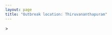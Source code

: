 ```yaml
---
layout: page
title: "Outbreak location: Thiruvananthapuram"
---
```

<div id="mapid">
<script src="https://buda-magenta.github.io/hazard_map/load_map.js"></script>
><script>
var marker_outbreak = L.marker([8.576971, 77.050125],{"autoPan": true}).addTo(map); marker_outbreak.bindTooltip("Thiruvananthapuram").openTooltip();

var circle_1 = L.circle([8.188047, 77.429049], {"pane": "markerPane", "color": "red", "fill": true, "fillOpacity": 0.2, "fillRule": "evenodd", "lineCap": "round", "lineJoin": "round", "opacity": 1.0, "radius": 75299, "stroke": true, "weight": 3}).addTo(map);
circle_1.bindTooltip("Nagercoil<br>rank: 1<br>hazard index: 0.075300")
circle_1.bindPopup('<a href="https://buda-magenta.github.io/hazard_map/Nagercoil">Nagercoil</a>')

var circle_2 = L.circle([8.887951, 76.595501], {"pane": "markerPane", "color": "red", "fill": true, "fillOpacity": 0.2, "fillRule": "evenodd", "lineCap": "round", "lineJoin": "round", "opacity": 1.0, "radius": 61422, "stroke": true, "weight": 3}).addTo(map);
circle_2.bindTooltip("Kollam<br>rank: 2<br>hazard index: 0.061422")
circle_2.bindPopup('<a href="https://buda-magenta.github.io/hazard_map/Kollam">Kollam</a>')

var circle_3 = L.circle([19.075990, 72.877393], {"pane": "markerPane", "color": "red", "fill": true, "fillOpacity": 0.2, "fillRule": "evenodd", "lineCap": "round", "lineJoin": "round", "opacity": 1.0, "radius": 34786, "stroke": true, "weight": 3}).addTo(map);
circle_3.bindTooltip("Mumbai<br>rank: 3<br>hazard index: 0.034786")
circle_3.bindPopup('<a href="https://buda-magenta.github.io/hazard_map/Mumbai">Mumbai</a>')

var circle_4 = L.circle([9.926115, 78.114098], {"pane": "markerPane", "color": "red", "fill": true, "fillOpacity": 0.2, "fillRule": "evenodd", "lineCap": "round", "lineJoin": "round", "opacity": 1.0, "radius": 25527, "stroke": true, "weight": 3}).addTo(map);
circle_4.bindTooltip("Madurai<br>rank: 4<br>hazard index: 0.025528")
circle_4.bindPopup('<a href="https://buda-magenta.github.io/hazard_map/Madurai">Madurai</a>')

var circle_5 = L.circle([10.525626, 76.213254], {"pane": "markerPane", "color": "red", "fill": true, "fillOpacity": 0.2, "fillRule": "evenodd", "lineCap": "round", "lineJoin": "round", "opacity": 1.0, "radius": 25425, "stroke": true, "weight": 3}).addTo(map);
circle_5.bindTooltip("Thrissur<br>rank: 5<br>hazard index: 0.025426")
circle_5.bindPopup('<a href="https://buda-magenta.github.io/hazard_map/Thrissur">Thrissur</a>')

var circle_6 = L.circle([12.979120, 77.591300], {"pane": "markerPane", "color": "red", "fill": true, "fillOpacity": 0.2, "fillRule": "evenodd", "lineCap": "round", "lineJoin": "round", "opacity": 1.0, "radius": 17441, "stroke": true, "weight": 3}).addTo(map);
circle_6.bindTooltip("Bangalore<br>rank: 6<br>hazard index: 0.017441")
circle_6.bindPopup('<a href="https://buda-magenta.github.io/hazard_map/Bangalore">Bangalore</a>')

var circle_7 = L.circle([13.083694, 80.270186], {"pane": "markerPane", "color": "red", "fill": true, "fillOpacity": 0.2, "fillRule": "evenodd", "lineCap": "round", "lineJoin": "round", "opacity": 1.0, "radius": 16625, "stroke": true, "weight": 3}).addTo(map);
circle_7.bindTooltip("Chennai<br>rank: 7<br>hazard index: 0.016626")
circle_7.bindPopup('<a href="https://buda-magenta.github.io/hazard_map/Chennai">Chennai</a>')

var circle_8 = L.circle([28.651718, 77.221939], {"pane": "markerPane", "color": "red", "fill": true, "fillOpacity": 0.2, "fillRule": "evenodd", "lineCap": "round", "lineJoin": "round", "opacity": 1.0, "radius": 13389, "stroke": true, "weight": 3}).addTo(map);
circle_8.bindTooltip("Delhi<br>rank: 8<br>hazard index: 0.013389")
circle_8.bindPopup('<a href="https://buda-magenta.github.io/hazard_map/Delhi">Delhi</a>')

var circle_9 = L.circle([11.258608, 75.778874], {"pane": "markerPane", "color": "red", "fill": true, "fillOpacity": 0.2, "fillRule": "evenodd", "lineCap": "round", "lineJoin": "round", "opacity": 1.0, "radius": 13300, "stroke": true, "weight": 3}).addTo(map);
circle_9.bindTooltip("Kozhikode<br>rank: 9<br>hazard index: 0.013301")
circle_9.bindPopup('<a href="https://buda-magenta.github.io/hazard_map/Kozhikode">Kozhikode</a>')

var circle_10 = L.circle([12.869810, 74.843008], {"pane": "markerPane", "color": "red", "fill": true, "fillOpacity": 0.2, "fillRule": "evenodd", "lineCap": "round", "lineJoin": "round", "opacity": 1.0, "radius": 9344, "stroke": true, "weight": 3}).addTo(map);
circle_10.bindTooltip("Mangalore<br>rank: 10<br>hazard index: 0.009344")
circle_10.bindPopup('<a href="https://buda-magenta.github.io/hazard_map/Mangalore">Mangalore</a>')

var circle_11 = L.circle([9.931308, 76.267414], {"pane": "markerPane", "color": "red", "fill": true, "fillOpacity": 0.2, "fillRule": "evenodd", "lineCap": "round", "lineJoin": "round", "opacity": 1.0, "radius": 9131, "stroke": true, "weight": 3}).addTo(map);
circle_11.bindTooltip("Kochi<br>rank: 11<br>hazard index: 0.009132")
circle_11.bindPopup('<a href="https://buda-magenta.github.io/hazard_map/Kochi">Kochi</a>')

var circle_12 = L.circle([8.701220, 77.579269], {"pane": "markerPane", "color": "red", "fill": true, "fillOpacity": 0.2, "fillRule": "evenodd", "lineCap": "round", "lineJoin": "round", "opacity": 1.0, "radius": 8384, "stroke": true, "weight": 3}).addTo(map);
circle_12.bindTooltip("Tirunelveli<br>rank: 12<br>hazard index: 0.008385")
circle_12.bindPopup('<a href="https://buda-magenta.github.io/hazard_map/Tirunelveli">Tirunelveli</a>')

var circle_13 = L.circle([9.500665, 76.412414], {"pane": "markerPane", "color": "red", "fill": true, "fillOpacity": 0.2, "fillRule": "evenodd", "lineCap": "round", "lineJoin": "round", "opacity": 1.0, "radius": 6315, "stroke": true, "weight": 3}).addTo(map);
circle_13.bindTooltip("Alappuzha<br>rank: 13<br>hazard index: 0.006315")
circle_13.bindPopup('<a href="https://buda-magenta.github.io/hazard_map/Alappuzha">Alappuzha</a>')

var circle_14 = L.circle([17.388786, 78.461065], {"pane": "markerPane", "color": "red", "fill": true, "fillOpacity": 0.2, "fillRule": "evenodd", "lineCap": "round", "lineJoin": "round", "opacity": 1.0, "radius": 5489, "stroke": true, "weight": 3}).addTo(map);
circle_14.bindTooltip("Hyderabad<br>rank: 14<br>hazard index: 0.005489")
circle_14.bindPopup('<a href="https://buda-magenta.github.io/hazard_map/Hyderabad">Hyderabad</a>')

var circle_15 = L.circle([11.001812, 76.962843], {"pane": "markerPane", "color": "red", "fill": true, "fillOpacity": 0.2, "fillRule": "evenodd", "lineCap": "round", "lineJoin": "round", "opacity": 1.0, "radius": 5116, "stroke": true, "weight": 3}).addTo(map);
circle_15.bindTooltip("Coimbatore<br>rank: 15<br>hazard index: 0.005116")
circle_15.bindPopup('<a href="https://buda-magenta.github.io/hazard_map/Coimbatore">Coimbatore</a>')

var circle_16 = L.circle([11.664300, 78.146000], {"pane": "markerPane", "color": "red", "fill": true, "fillOpacity": 0.2, "fillRule": "evenodd", "lineCap": "round", "lineJoin": "round", "opacity": 1.0, "radius": 4005, "stroke": true, "weight": 3}).addTo(map);
circle_16.bindTooltip("Salem<br>rank: 16<br>hazard index: 0.004006")
circle_16.bindPopup('<a href="https://buda-magenta.github.io/hazard_map/Salem">Salem</a>')

var circle_17 = L.circle([8.805260, 78.145274], {"pane": "markerPane", "color": "red", "fill": true, "fillOpacity": 0.2, "fillRule": "evenodd", "lineCap": "round", "lineJoin": "round", "opacity": 1.0, "radius": 3885, "stroke": true, "weight": 3}).addTo(map);
circle_17.bindTooltip("Thoothukudi<br>rank: 17<br>hazard index: 0.003885")
circle_17.bindPopup('<a href="https://buda-magenta.github.io/hazard_map/Thoothukudi">Thoothukudi</a>')

var circle_18 = L.circle([19.194329, 72.970178], {"pane": "markerPane", "color": "red", "fill": true, "fillOpacity": 0.2, "fillRule": "evenodd", "lineCap": "round", "lineJoin": "round", "opacity": 1.0, "radius": 3565, "stroke": true, "weight": 3}).addTo(map);
circle_18.bindTooltip("Thane<br>rank: 18<br>hazard index: 0.003566")
circle_18.bindPopup('<a href="https://buda-magenta.github.io/hazard_map/Thane">Thane</a>')

var circle_19 = L.circle([22.541418, 88.357691], {"pane": "markerPane", "color": "red", "fill": true, "fillOpacity": 0.2, "fillRule": "evenodd", "lineCap": "round", "lineJoin": "round", "opacity": 1.0, "radius": 2447, "stroke": true, "weight": 3}).addTo(map);
circle_19.bindTooltip("Kolkata<br>rank: 19<br>hazard index: 0.002448")
circle_19.bindPopup('<a href="https://buda-magenta.github.io/hazard_map/Kolkata">Kolkata</a>')

var circle_20 = L.circle([25.531031, 78.652689], {"pane": "markerPane", "color": "red", "fill": true, "fillOpacity": 0.2, "fillRule": "evenodd", "lineCap": "round", "lineJoin": "round", "opacity": 1.0, "radius": 2431, "stroke": true, "weight": 3}).addTo(map);
circle_20.bindTooltip("Jhansi<br>rank: 20<br>hazard index: 0.002432")
circle_20.bindPopup('<a href="https://buda-magenta.github.io/hazard_map/Jhansi">Jhansi</a>')

var circle_21 = L.circle([21.170200, 72.831100], {"pane": "markerPane", "color": "red", "fill": true, "fillOpacity": 0.2, "fillRule": "evenodd", "lineCap": "round", "lineJoin": "round", "opacity": 1.0, "radius": 1620, "stroke": true, "weight": 3}).addTo(map);
circle_21.bindTooltip("Surat<br>rank: 21<br>hazard index: 0.001621")
circle_21.bindPopup('<a href="https://buda-magenta.github.io/hazard_map/Surat">Surat</a>')

var circle_22 = L.circle([10.804973, 78.687030], {"pane": "markerPane", "color": "red", "fill": true, "fillOpacity": 0.2, "fillRule": "evenodd", "lineCap": "round", "lineJoin": "round", "opacity": 1.0, "radius": 1597, "stroke": true, "weight": 3}).addTo(map);
circle_22.bindTooltip("Tiruchirappalli<br>rank: 22<br>hazard index: 0.001597")
circle_22.bindPopup('<a href="https://buda-magenta.github.io/hazard_map/Tiruchirappalli">Tiruchirappalli</a>')

var circle_23 = L.circle([18.521428, 73.854454], {"pane": "markerPane", "color": "red", "fill": true, "fillOpacity": 0.2, "fillRule": "evenodd", "lineCap": "round", "lineJoin": "round", "opacity": 1.0, "radius": 1451, "stroke": true, "weight": 3}).addTo(map);
circle_23.bindTooltip("Pune<br>rank: 23<br>hazard index: 0.001451")
circle_23.bindPopup('<a href="https://buda-magenta.github.io/hazard_map/Pune">Pune</a>')

var circle_24 = L.circle([11.101781, 77.345192], {"pane": "markerPane", "color": "red", "fill": true, "fillOpacity": 0.2, "fillRule": "evenodd", "lineCap": "round", "lineJoin": "round", "opacity": 1.0, "radius": 1317, "stroke": true, "weight": 3}).addTo(map);
circle_24.bindTooltip("Tiruppur<br>rank: 24<br>hazard index: 0.001318")
circle_24.bindPopup('<a href="https://buda-magenta.github.io/hazard_map/Tiruppur">Tiruppur</a>')

var circle_25 = L.circle([21.149813, 79.082056], {"pane": "markerPane", "color": "red", "fill": true, "fillOpacity": 0.2, "fillRule": "evenodd", "lineCap": "round", "lineJoin": "round", "opacity": 1.0, "radius": 1281, "stroke": true, "weight": 3}).addTo(map);
circle_25.bindTooltip("Nagpur<br>rank: 25<br>hazard index: 0.001282")
circle_25.bindPopup('<a href="https://buda-magenta.github.io/hazard_map/Nagpur">Nagpur</a>')

var circle_26 = L.circle([10.330330, 78.067398], {"pane": "markerPane", "color": "red", "fill": true, "fillOpacity": 0.2, "fillRule": "evenodd", "lineCap": "round", "lineJoin": "round", "opacity": 1.0, "radius": 1120, "stroke": true, "weight": 3}).addTo(map);
circle_26.bindTooltip("Dindigul<br>rank: 26<br>hazard index: 0.001120")
circle_26.bindPopup('<a href="https://buda-magenta.github.io/hazard_map/Dindigul">Dindigul</a>')

var circle_27 = L.circle([10.787898, 76.474087], {"pane": "markerPane", "color": "red", "fill": true, "fillOpacity": 0.2, "fillRule": "evenodd", "lineCap": "round", "lineJoin": "round", "opacity": 1.0, "radius": 1092, "stroke": true, "weight": 3}).addTo(map);
circle_27.bindTooltip("Palakkad<br>rank: 27<br>hazard index: 0.001093")
circle_27.bindPopup('<a href="https://buda-magenta.github.io/hazard_map/Palakkad">Palakkad</a>')

var circle_28 = L.circle([9.403158, 77.518264], {"pane": "markerPane", "color": "red", "fill": true, "fillOpacity": 0.2, "fillRule": "evenodd", "lineCap": "round", "lineJoin": "round", "opacity": 1.0, "radius": 1091, "stroke": true, "weight": 3}).addTo(map);
circle_28.bindTooltip("Rajapalayam<br>rank: 28<br>hazard index: 0.001092")
circle_28.bindPopup('<a href="https://buda-magenta.github.io/hazard_map/Rajapalayam">Rajapalayam</a>')

var circle_29 = L.circle([16.508759, 80.618510], {"pane": "markerPane", "color": "red", "fill": true, "fillOpacity": 0.2, "fillRule": "evenodd", "lineCap": "round", "lineJoin": "round", "opacity": 1.0, "radius": 1076, "stroke": true, "weight": 3}).addTo(map);
circle_29.bindTooltip("Vijayawada<br>rank: 29<br>hazard index: 0.001076")
circle_29.bindPopup('<a href="https://buda-magenta.github.io/hazard_map/Vijayawada">Vijayawada</a>')

var circle_30 = L.circle([23.021624, 72.579707], {"pane": "markerPane", "color": "red", "fill": true, "fillOpacity": 0.2, "fillRule": "evenodd", "lineCap": "round", "lineJoin": "round", "opacity": 1.0, "radius": 1038, "stroke": true, "weight": 3}).addTo(map);
circle_30.bindTooltip("Ahmedabad<br>rank: 30<br>hazard index: 0.001038")
circle_30.bindPopup('<a href="https://buda-magenta.github.io/hazard_map/Ahmedabad">Ahmedabad</a>')

var circle_31 = L.circle([17.723128, 83.301284], {"pane": "markerPane", "color": "red", "fill": true, "fillOpacity": 0.2, "fillRule": "evenodd", "lineCap": "round", "lineJoin": "round", "opacity": 1.0, "radius": 854, "stroke": true, "weight": 3}).addTo(map);
circle_31.bindTooltip("Visakhapatnam<br>rank: 31<br>hazard index: 0.000854")
circle_31.bindPopup('<a href="https://buda-magenta.github.io/hazard_map/Visakhapatnam">Visakhapatnam</a>')

var circle_32 = L.circle([22.297314, 73.194257], {"pane": "markerPane", "color": "red", "fill": true, "fillOpacity": 0.2, "fillRule": "evenodd", "lineCap": "round", "lineJoin": "round", "opacity": 1.0, "radius": 843, "stroke": true, "weight": 3}).addTo(map);
circle_32.bindTooltip("Vadodara<br>rank: 32<br>hazard index: 0.000844")
circle_32.bindPopup('<a href="https://buda-magenta.github.io/hazard_map/Vadodara">Vadodara</a>')

var circle_33 = L.circle([12.305183, 76.655361], {"pane": "markerPane", "color": "red", "fill": true, "fillOpacity": 0.2, "fillRule": "evenodd", "lineCap": "round", "lineJoin": "round", "opacity": 1.0, "radius": 819, "stroke": true, "weight": 3}).addTo(map);
circle_33.bindTooltip("Mysore<br>rank: 33<br>hazard index: 0.000820")
circle_33.bindPopup('<a href="https://buda-magenta.github.io/hazard_map/Mysore">Mysore</a>')

var circle_34 = L.circle([23.258486, 77.401989], {"pane": "markerPane", "color": "red", "fill": true, "fillOpacity": 0.2, "fillRule": "evenodd", "lineCap": "round", "lineJoin": "round", "opacity": 1.0, "radius": 797, "stroke": true, "weight": 3}).addTo(map);
circle_34.bindTooltip("Bhopal<br>rank: 34<br>hazard index: 0.000797")
circle_34.bindPopup('<a href="https://buda-magenta.github.io/hazard_map/Bhopal">Bhopal</a>')

var circle_35 = L.circle([11.369204, 77.676627], {"pane": "markerPane", "color": "red", "fill": true, "fillOpacity": 0.2, "fillRule": "evenodd", "lineCap": "round", "lineJoin": "round", "opacity": 1.0, "radius": 756, "stroke": true, "weight": 3}).addTo(map);
circle_35.bindTooltip("Erode<br>rank: 35<br>hazard index: 0.000757")
circle_35.bindPopup('<a href="https://buda-magenta.github.io/hazard_map/Erode">Erode</a>')

var circle_36 = L.circle([19.439885, 72.880383], {"pane": "markerPane", "color": "red", "fill": true, "fillOpacity": 0.2, "fillRule": "evenodd", "lineCap": "round", "lineJoin": "round", "opacity": 1.0, "radius": 618, "stroke": true, "weight": 3}).addTo(map);
circle_36.bindTooltip("Vasai<br>rank: 36<br>hazard index: 0.000618")
circle_36.bindPopup('<a href="https://buda-magenta.github.io/hazard_map/Vasai">Vasai</a>')

var circle_37 = L.circle([14.449372, 79.987376], {"pane": "markerPane", "color": "red", "fill": true, "fillOpacity": 0.2, "fillRule": "evenodd", "lineCap": "round", "lineJoin": "round", "opacity": 1.0, "radius": 537, "stroke": true, "weight": 3}).addTo(map);
circle_37.bindTooltip("Nellore<br>rank: 37<br>hazard index: 0.000538")
circle_37.bindPopup('<a href="https://buda-magenta.github.io/hazard_map/Nellore">Nellore</a>')

var circle_38 = L.circle([27.175255, 78.009816], {"pane": "markerPane", "color": "red", "fill": true, "fillOpacity": 0.2, "fillRule": "evenodd", "lineCap": "round", "lineJoin": "round", "opacity": 1.0, "radius": 530, "stroke": true, "weight": 3}).addTo(map);
circle_38.bindTooltip("Agra<br>rank: 38<br>hazard index: 0.000531")
circle_38.bindPopup('<a href="https://buda-magenta.github.io/hazard_map/Agra">Agra</a>')

var circle_39 = L.circle([18.627929, 73.800983], {"pane": "markerPane", "color": "red", "fill": true, "fillOpacity": 0.2, "fillRule": "evenodd", "lineCap": "round", "lineJoin": "round", "opacity": 1.0, "radius": 487, "stroke": true, "weight": 3}).addTo(map);
circle_39.bindTooltip("Pimpri Chinchwad<br>rank: 39<br>hazard index: 0.000488")
circle_39.bindPopup('<a href="https://buda-magenta.github.io/hazard_map/Pimpri_Chinchwad">Pimpri Chinchwad</a>')

var circle_40 = L.circle([20.011247, 73.790236], {"pane": "markerPane", "color": "red", "fill": true, "fillOpacity": 0.2, "fillRule": "evenodd", "lineCap": "round", "lineJoin": "round", "opacity": 1.0, "radius": 478, "stroke": true, "weight": 3}).addTo(map);
circle_40.bindTooltip("Nashik<br>rank: 40<br>hazard index: 0.000478")
circle_40.bindPopup('<a href="https://buda-magenta.github.io/hazard_map/Nashik">Nashik</a>')

var circle_41 = L.circle([13.340077, 77.100621], {"pane": "markerPane", "color": "red", "fill": true, "fillOpacity": 0.2, "fillRule": "evenodd", "lineCap": "round", "lineJoin": "round", "opacity": 1.0, "radius": 445, "stroke": true, "weight": 3}).addTo(map);
circle_41.bindTooltip("Tumkur<br>rank: 41<br>hazard index: 0.000446")
circle_41.bindPopup('<a href="https://buda-magenta.github.io/hazard_map/Tumkur">Tumkur</a>')

var circle_42 = L.circle([20.266777, 85.843559], {"pane": "markerPane", "color": "red", "fill": true, "fillOpacity": 0.2, "fillRule": "evenodd", "lineCap": "round", "lineJoin": "round", "opacity": 1.0, "radius": 413, "stroke": true, "weight": 3}).addTo(map);
circle_42.bindTooltip("Bhubaneswar<br>rank: 42<br>hazard index: 0.000414")
circle_42.bindPopup('<a href="https://buda-magenta.github.io/hazard_map/Bhubaneswar">Bhubaneswar</a>')

var circle_43 = L.circle([19.261944, 73.194760], {"pane": "markerPane", "color": "red", "fill": true, "fillOpacity": 0.2, "fillRule": "evenodd", "lineCap": "round", "lineJoin": "round", "opacity": 1.0, "radius": 402, "stroke": true, "weight": 3}).addTo(map);
circle_43.bindTooltip("Ulhas Nagar<br>rank: 43<br>hazard index: 0.000403")
circle_43.bindPopup('<a href="https://buda-magenta.github.io/hazard_map/Ulhas_Nagar">Ulhas Nagar</a>')

var circle_44 = L.circle([15.398403, 73.812918], {"pane": "markerPane", "color": "red", "fill": true, "fillOpacity": 0.2, "fillRule": "evenodd", "lineCap": "round", "lineJoin": "round", "opacity": 1.0, "radius": 400, "stroke": true, "weight": 3}).addTo(map);
circle_44.bindTooltip("Vasco Da Gama<br>rank: 44<br>hazard index: 0.000400")
circle_44.bindPopup('<a href="https://buda-magenta.github.io/hazard_map/Vasco_Da_Gama">Vasco Da Gama</a>')

var circle_45 = L.circle([16.291519, 80.454159], {"pane": "markerPane", "color": "red", "fill": true, "fillOpacity": 0.2, "fillRule": "evenodd", "lineCap": "round", "lineJoin": "round", "opacity": 1.0, "radius": 373, "stroke": true, "weight": 3}).addTo(map);
circle_45.bindTooltip("Guntur<br>rank: 45<br>hazard index: 0.000373")
circle_45.bindPopup('<a href="https://buda-magenta.github.io/hazard_map/Guntur">Guntur</a>')

var circle_46 = L.circle([13.631637, 79.423171], {"pane": "markerPane", "color": "red", "fill": true, "fillOpacity": 0.2, "fillRule": "evenodd", "lineCap": "round", "lineJoin": "round", "opacity": 1.0, "radius": 356, "stroke": true, "weight": 3}).addTo(map);
circle_46.bindTooltip("Tirupati<br>rank: 46<br>hazard index: 0.000356")
circle_46.bindPopup('<a href="https://buda-magenta.github.io/hazard_map/Tirupati">Tirupati</a>')

var circle_47 = L.circle([26.203725, 78.157363], {"pane": "markerPane", "color": "red", "fill": true, "fillOpacity": 0.2, "fillRule": "evenodd", "lineCap": "round", "lineJoin": "round", "opacity": 1.0, "radius": 355, "stroke": true, "weight": 3}).addTo(map);
circle_47.bindTooltip("Gwalior<br>rank: 47<br>hazard index: 0.000355")
circle_47.bindPopup('<a href="https://buda-magenta.github.io/hazard_map/Gwalior">Gwalior</a>')

var circle_48 = L.circle([17.980609, 79.598212], {"pane": "markerPane", "color": "red", "fill": true, "fillOpacity": 0.2, "fillRule": "evenodd", "lineCap": "round", "lineJoin": "round", "opacity": 1.0, "radius": 330, "stroke": true, "weight": 3}).addTo(map);
circle_48.bindTooltip("Warangal<br>rank: 48<br>hazard index: 0.000330")
circle_48.bindPopup('<a href="https://buda-magenta.github.io/hazard_map/Warangal">Warangal</a>')

var circle_49 = L.circle([13.341917, 74.747323], {"pane": "markerPane", "color": "red", "fill": true, "fillOpacity": 0.2, "fillRule": "evenodd", "lineCap": "round", "lineJoin": "round", "opacity": 1.0, "radius": 302, "stroke": true, "weight": 3}).addTo(map);
circle_49.bindTooltip("Udupi<br>rank: 49<br>hazard index: 0.000303")
circle_49.bindPopup('<a href="https://buda-magenta.github.io/hazard_map/Udupi">Udupi</a>')

var circle_50 = L.circle([20.468600, 85.879200], {"pane": "markerPane", "color": "red", "fill": true, "fillOpacity": 0.2, "fillRule": "evenodd", "lineCap": "round", "lineJoin": "round", "opacity": 1.0, "radius": 299, "stroke": true, "weight": 3}).addTo(map);
circle_50.bindTooltip("Cuttack<br>rank: 50<br>hazard index: 0.000299")
circle_50.bindPopup('<a href="https://buda-magenta.github.io/hazard_map/Cuttack">Cuttack</a>')

var circle_51 = L.circle([25.196826, 76.000893], {"pane": "markerPane", "color": "red", "fill": true, "fillOpacity": 0.2, "fillRule": "evenodd", "lineCap": "round", "lineJoin": "round", "opacity": 1.0, "radius": 291, "stroke": true, "weight": 3}).addTo(map);
circle_51.bindTooltip("Kota<br>rank: 51<br>hazard index: 0.000291")
circle_51.bindPopup('<a href="https://buda-magenta.github.io/hazard_map/Kota">Kota</a>')

var circle_52 = L.circle([26.180598, 91.753943], {"pane": "markerPane", "color": "red", "fill": true, "fillOpacity": 0.2, "fillRule": "evenodd", "lineCap": "round", "lineJoin": "round", "opacity": 1.0, "radius": 278, "stroke": true, "weight": 3}).addTo(map);
circle_52.bindTooltip("Guwahati<br>rank: 52<br>hazard index: 0.000279")
circle_52.bindPopup('<a href="https://buda-magenta.github.io/hazard_map/Guwahati">Guwahati</a>')

var circle_53 = L.circle([26.460914, 80.321759], {"pane": "markerPane", "color": "red", "fill": true, "fillOpacity": 0.2, "fillRule": "evenodd", "lineCap": "round", "lineJoin": "round", "opacity": 1.0, "radius": 255, "stroke": true, "weight": 3}).addTo(map);
circle_53.bindTooltip("Kanpur<br>rank: 53<br>hazard index: 0.000255")
circle_53.bindPopup('<a href="https://buda-magenta.github.io/hazard_map/Kanpur">Kanpur</a>')

var circle_54 = L.circle([13.125476, 80.094090], {"pane": "markerPane", "color": "red", "fill": true, "fillOpacity": 0.2, "fillRule": "evenodd", "lineCap": "round", "lineJoin": "round", "opacity": 1.0, "radius": 237, "stroke": true, "weight": 3}).addTo(map);
circle_54.bindTooltip("Avadi<br>rank: 54<br>hazard index: 0.000238")
circle_54.bindPopup('<a href="https://buda-magenta.github.io/hazard_map/Avadi">Avadi</a>')

var circle_55 = L.circle([19.143607, 73.295535], {"pane": "markerPane", "color": "red", "fill": true, "fillOpacity": 0.2, "fillRule": "evenodd", "lineCap": "round", "lineJoin": "round", "opacity": 1.0, "radius": 233, "stroke": true, "weight": 3}).addTo(map);
circle_55.bindTooltip("Ambarnath<br>rank: 55<br>hazard index: 0.000234")
circle_55.bindPopup('<a href="https://buda-magenta.github.io/hazard_map/Ambarnath">Ambarnath</a>')

var circle_56 = L.circle([13.156387, 80.300528], {"pane": "markerPane", "color": "red", "fill": true, "fillOpacity": 0.2, "fillRule": "evenodd", "lineCap": "round", "lineJoin": "round", "opacity": 1.0, "radius": 226, "stroke": true, "weight": 3}).addTo(map);
circle_56.bindTooltip("Tiruvottiyur<br>rank: 56<br>hazard index: 0.000226")
circle_56.bindPopup('<a href="https://buda-magenta.github.io/hazard_map/Tiruvottiyur">Tiruvottiyur</a>')

var circle_57 = L.circle([10.786027, 79.138150], {"pane": "markerPane", "color": "red", "fill": true, "fillOpacity": 0.2, "fillRule": "evenodd", "lineCap": "round", "lineJoin": "round", "opacity": 1.0, "radius": 226, "stroke": true, "weight": 3}).addTo(map);
circle_57.bindTooltip("Thanjavur<br>rank: 57<br>hazard index: 0.000226")
circle_57.bindPopup('<a href="https://buda-magenta.github.io/hazard_map/Thanjavur">Thanjavur</a>')

var circle_58 = L.circle([12.955100, 78.269900], {"pane": "markerPane", "color": "red", "fill": true, "fillOpacity": 0.2, "fillRule": "evenodd", "lineCap": "round", "lineJoin": "round", "opacity": 1.0, "radius": 221, "stroke": true, "weight": 3}).addTo(map);
circle_58.bindTooltip("Robertson Pet<br>rank: 58<br>hazard index: 0.000222")
circle_58.bindPopup('<a href="https://buda-magenta.github.io/hazard_map/Robertson_Pet">Robertson Pet</a>')

var circle_59 = L.circle([20.432402, 73.141172], {"pane": "markerPane", "color": "red", "fill": true, "fillOpacity": 0.2, "fillRule": "evenodd", "lineCap": "round", "lineJoin": "round", "opacity": 1.0, "radius": 217, "stroke": true, "weight": 3}).addTo(map);
circle_59.bindTooltip("Valsad<br>rank: 59<br>hazard index: 0.000218")
circle_59.bindPopup('<a href="https://buda-magenta.github.io/hazard_map/Valsad">Valsad</a>')

var circle_60 = L.circle([19.295200, 72.854400], {"pane": "markerPane", "color": "red", "fill": true, "fillOpacity": 0.2, "fillRule": "evenodd", "lineCap": "round", "lineJoin": "round", "opacity": 1.0, "radius": 210, "stroke": true, "weight": 3}).addTo(map);
circle_60.bindTooltip("Mira-Bhayandar<br>rank: 60<br>hazard index: 0.000211")
circle_60.bindPopup('<a href="https://buda-magenta.github.io/hazard_map/Mira-Bhayandar">Mira-Bhayandar</a>')

var circle_61 = L.circle([15.507555, 80.060800], {"pane": "markerPane", "color": "red", "fill": true, "fillOpacity": 0.2, "fillRule": "evenodd", "lineCap": "round", "lineJoin": "round", "opacity": 1.0, "radius": 209, "stroke": true, "weight": 3}).addTo(map);
circle_61.bindTooltip("Ongole<br>rank: 61<br>hazard index: 0.000210")
circle_61.bindPopup('<a href="https://buda-magenta.github.io/hazard_map/Ongole">Ongole</a>')

var circle_62 = L.circle([28.402979, 77.310384], {"pane": "markerPane", "color": "red", "fill": true, "fillOpacity": 0.2, "fillRule": "evenodd", "lineCap": "round", "lineJoin": "round", "opacity": 1.0, "radius": 201, "stroke": true, "weight": 3}).addTo(map);
circle_62.bindTooltip("Faridabad<br>rank: 62<br>hazard index: 0.000202")
circle_62.bindPopup('<a href="https://buda-magenta.github.io/hazard_map/Faridabad">Faridabad</a>')

var circle_63 = L.circle([26.838100, 80.934600], {"pane": "markerPane", "color": "red", "fill": true, "fillOpacity": 0.2, "fillRule": "evenodd", "lineCap": "round", "lineJoin": "round", "opacity": 1.0, "radius": 200, "stroke": true, "weight": 3}).addTo(map);
circle_63.bindTooltip("Lucknow<br>rank: 63<br>hazard index: 0.000200")
circle_63.bindPopup('<a href="https://buda-magenta.github.io/hazard_map/Lucknow">Lucknow</a>')

var circle_64 = L.circle([28.428262, 77.002700], {"pane": "markerPane", "color": "red", "fill": true, "fillOpacity": 0.2, "fillRule": "evenodd", "lineCap": "round", "lineJoin": "round", "opacity": 1.0, "radius": 189, "stroke": true, "weight": 3}).addTo(map);
circle_64.bindTooltip("Gurgaon<br>rank: 64<br>hazard index: 0.000189")
circle_64.bindPopup('<a href="https://buda-magenta.github.io/hazard_map/Gurgaon">Gurgaon</a>')

var circle_65 = L.circle([17.636129, 74.298278], {"pane": "markerPane", "color": "red", "fill": true, "fillOpacity": 0.2, "fillRule": "evenodd", "lineCap": "round", "lineJoin": "round", "opacity": 1.0, "radius": 180, "stroke": true, "weight": 3}).addTo(map);
circle_65.bindTooltip("Satara<br>rank: 65<br>hazard index: 0.000181")
circle_65.bindPopup('<a href="https://buda-magenta.github.io/hazard_map/Satara">Satara</a>')

var circle_66 = L.circle([17.005045, 81.780473], {"pane": "markerPane", "color": "red", "fill": true, "fillOpacity": 0.2, "fillRule": "evenodd", "lineCap": "round", "lineJoin": "round", "opacity": 1.0, "radius": 169, "stroke": true, "weight": 3}).addTo(map);
circle_66.bindTooltip("Rajahmundry<br>rank: 66<br>hazard index: 0.000170")
circle_66.bindPopup('<a href="https://buda-magenta.github.io/hazard_map/Rajahmundry">Rajahmundry</a>')

var circle_67 = L.circle([11.715950, 79.767053], {"pane": "markerPane", "color": "red", "fill": true, "fillOpacity": 0.2, "fillRule": "evenodd", "lineCap": "round", "lineJoin": "round", "opacity": 1.0, "radius": 169, "stroke": true, "weight": 3}).addTo(map);
circle_67.bindTooltip("Cuddalore Port<br>rank: 67<br>hazard index: 0.000169")
circle_67.bindPopup('<a href="https://buda-magenta.github.io/hazard_map/Cuddalore_Port">Cuddalore Port</a>')

var circle_68 = L.circle([19.362531, 73.078475], {"pane": "markerPane", "color": "red", "fill": true, "fillOpacity": 0.2, "fillRule": "evenodd", "lineCap": "round", "lineJoin": "round", "opacity": 1.0, "radius": 168, "stroke": true, "weight": 3}).addTo(map);
circle_68.bindTooltip("Bhiwandi<br>rank: 68<br>hazard index: 0.000168")
circle_68.bindPopup('<a href="https://buda-magenta.github.io/hazard_map/Bhiwandi">Bhiwandi</a>')

var circle_69 = L.circle([20.030976, 79.358139], {"pane": "markerPane", "color": "red", "fill": true, "fillOpacity": 0.2, "fillRule": "evenodd", "lineCap": "round", "lineJoin": "round", "opacity": 1.0, "radius": 157, "stroke": true, "weight": 3}).addTo(map);
circle_69.bindTooltip("Chandrapur<br>rank: 69<br>hazard index: 0.000157")
circle_69.bindPopup('<a href="https://buda-magenta.github.io/hazard_map/Chandrapur">Chandrapur</a>')

var circle_70 = L.circle([27.633333, 77.583333], {"pane": "markerPane", "color": "red", "fill": true, "fillOpacity": 0.2, "fillRule": "evenodd", "lineCap": "round", "lineJoin": "round", "opacity": 1.0, "radius": 150, "stroke": true, "weight": 3}).addTo(map);
circle_70.bindTooltip("Mathura<br>rank: 70<br>hazard index: 0.000150")
circle_70.bindPopup('<a href="https://buda-magenta.github.io/hazard_map/Mathura">Mathura</a>')

var circle_71 = L.circle([22.720362, 75.868200], {"pane": "markerPane", "color": "red", "fill": true, "fillOpacity": 0.2, "fillRule": "evenodd", "lineCap": "round", "lineJoin": "round", "opacity": 1.0, "radius": 150, "stroke": true, "weight": 3}).addTo(map);
circle_71.bindTooltip("Indore<br>rank: 71<br>hazard index: 0.000150")
circle_71.bindPopup('<a href="https://buda-magenta.github.io/hazard_map/Indore">Indore</a>')

var circle_72 = L.circle([12.732884, 77.830948], {"pane": "markerPane", "color": "red", "fill": true, "fillOpacity": 0.2, "fillRule": "evenodd", "lineCap": "round", "lineJoin": "round", "opacity": 1.0, "radius": 148, "stroke": true, "weight": 3}).addTo(map);
circle_72.bindTooltip("Hosur<br>rank: 72<br>hazard index: 0.000149")
circle_72.bindPopup('<a href="https://buda-magenta.github.io/hazard_map/Hosur">Hosur</a>')

var circle_73 = L.circle([26.716413, 88.430992], {"pane": "markerPane", "color": "red", "fill": true, "fillOpacity": 0.2, "fillRule": "evenodd", "lineCap": "round", "lineJoin": "round", "opacity": 1.0, "radius": 147, "stroke": true, "weight": 3}).addTo(map);
circle_73.bindTooltip("Siliguri<br>rank: 73<br>hazard index: 0.000147")
circle_73.bindPopup('<a href="https://buda-magenta.github.io/hazard_map/Siliguri">Siliguri</a>')

var circle_74 = L.circle([12.929903, 80.111823], {"pane": "markerPane", "color": "red", "fill": true, "fillOpacity": 0.2, "fillRule": "evenodd", "lineCap": "round", "lineJoin": "round", "opacity": 1.0, "radius": 145, "stroke": true, "weight": 3}).addTo(map);
circle_74.bindTooltip("Tambaram<br>rank: 74<br>hazard index: 0.000145")
circle_74.bindPopup('<a href="https://buda-magenta.github.io/hazard_map/Tambaram">Tambaram</a>')

var circle_75 = L.circle([13.160105, 79.155551], {"pane": "markerPane", "color": "red", "fill": true, "fillOpacity": 0.2, "fillRule": "evenodd", "lineCap": "round", "lineJoin": "round", "opacity": 1.0, "radius": 141, "stroke": true, "weight": 3}).addTo(map);
circle_75.bindTooltip("Chittoor<br>rank: 75<br>hazard index: 0.000142")
circle_75.bindPopup('<a href="https://buda-magenta.github.io/hazard_map/Chittoor">Chittoor</a>')

var circle_76 = L.circle([17.849907, 75.276320], {"pane": "markerPane", "color": "red", "fill": true, "fillOpacity": 0.2, "fillRule": "evenodd", "lineCap": "round", "lineJoin": "round", "opacity": 1.0, "radius": 138, "stroke": true, "weight": 3}).addTo(map);
circle_76.bindTooltip("Solapur<br>rank: 76<br>hazard index: 0.000139")
circle_76.bindPopup('<a href="https://buda-magenta.github.io/hazard_map/Solapur">Solapur</a>')

var circle_77 = L.circle([28.901090, 76.580194], {"pane": "markerPane", "color": "red", "fill": true, "fillOpacity": 0.2, "fillRule": "evenodd", "lineCap": "round", "lineJoin": "round", "opacity": 1.0, "radius": 137, "stroke": true, "weight": 3}).addTo(map);
circle_77.bindTooltip("Rohtak<br>rank: 77<br>hazard index: 0.000138")
circle_77.bindPopup('<a href="https://buda-magenta.github.io/hazard_map/Rohtak">Rohtak</a>')

var circle_78 = L.circle([22.305199, 70.802833], {"pane": "markerPane", "color": "red", "fill": true, "fillOpacity": 0.2, "fillRule": "evenodd", "lineCap": "round", "lineJoin": "round", "opacity": 1.0, "radius": 132, "stroke": true, "weight": 3}).addTo(map);
circle_78.bindTooltip("Rajkot<br>rank: 78<br>hazard index: 0.000133")
circle_78.bindPopup('<a href="https://buda-magenta.github.io/hazard_map/Rajkot">Rajkot</a>')

var circle_79 = L.circle([12.523889, 76.896196], {"pane": "markerPane", "color": "red", "fill": true, "fillOpacity": 0.2, "fillRule": "evenodd", "lineCap": "round", "lineJoin": "round", "opacity": 1.0, "radius": 121, "stroke": true, "weight": 3}).addTo(map);
circle_79.bindTooltip("Mandya<br>rank: 79<br>hazard index: 0.000122")
circle_79.bindPopup('<a href="https://buda-magenta.github.io/hazard_map/Mandya">Mandya</a>')

var circle_80 = L.circle([30.909016, 75.851601], {"pane": "markerPane", "color": "red", "fill": true, "fillOpacity": 0.2, "fillRule": "evenodd", "lineCap": "round", "lineJoin": "round", "opacity": 1.0, "radius": 121, "stroke": true, "weight": 3}).addTo(map);
circle_80.bindTooltip("Ludhiana<br>rank: 80<br>hazard index: 0.000121")
circle_80.bindPopup('<a href="https://buda-magenta.github.io/hazard_map/Ludhiana">Ludhiana</a>')

var circle_81 = L.circle([28.863842, 78.805778], {"pane": "markerPane", "color": "red", "fill": true, "fillOpacity": 0.2, "fillRule": "evenodd", "lineCap": "round", "lineJoin": "round", "opacity": 1.0, "radius": 120, "stroke": true, "weight": 3}).addTo(map);
circle_81.bindTooltip("Moradabad<br>rank: 81<br>hazard index: 0.000121")
circle_81.bindPopup('<a href="https://buda-magenta.github.io/hazard_map/Moradabad">Moradabad</a>')

var circle_82 = L.circle([29.000653, 77.768229], {"pane": "markerPane", "color": "red", "fill": true, "fillOpacity": 0.2, "fillRule": "evenodd", "lineCap": "round", "lineJoin": "round", "opacity": 1.0, "radius": 116, "stroke": true, "weight": 3}).addTo(map);
circle_82.bindTooltip("Meerut<br>rank: 82<br>hazard index: 0.000117")
circle_82.bindPopup('<a href="https://buda-magenta.github.io/hazard_map/Meerut">Meerut</a>')

var circle_83 = L.circle([16.237773, 80.646422], {"pane": "markerPane", "color": "red", "fill": true, "fillOpacity": 0.2, "fillRule": "evenodd", "lineCap": "round", "lineJoin": "round", "opacity": 1.0, "radius": 114, "stroke": true, "weight": 3}).addTo(map);
circle_83.bindTooltip("Tenali<br>rank: 83<br>hazard index: 0.000115")
circle_83.bindPopup('<a href="https://buda-magenta.github.io/hazard_map/Tenali">Tenali</a>')

var circle_84 = L.circle([26.915458, 75.818982], {"pane": "markerPane", "color": "red", "fill": true, "fillOpacity": 0.2, "fillRule": "evenodd", "lineCap": "round", "lineJoin": "round", "opacity": 1.0, "radius": 114, "stroke": true, "weight": 3}).addTo(map);
circle_84.bindTooltip("Jaipur<br>rank: 84<br>hazard index: 0.000114")
circle_84.bindPopup('<a href="https://buda-magenta.github.io/hazard_map/Jaipur">Jaipur</a>')

var circle_85 = L.circle([13.137000, 78.133961], {"pane": "markerPane", "color": "red", "fill": true, "fillOpacity": 0.2, "fillRule": "evenodd", "lineCap": "round", "lineJoin": "round", "opacity": 1.0, "radius": 114, "stroke": true, "weight": 3}).addTo(map);
circle_85.bindTooltip("Kolar<br>rank: 85<br>hazard index: 0.000114")
circle_85.bindPopup('<a href="https://buda-magenta.github.io/hazard_map/Kolar">Kolar</a>')

var circle_86 = L.circle([18.112082, 83.405220], {"pane": "markerPane", "color": "red", "fill": true, "fillOpacity": 0.2, "fillRule": "evenodd", "lineCap": "round", "lineJoin": "round", "opacity": 1.0, "radius": 112, "stroke": true, "weight": 3}).addTo(map);
circle_86.bindTooltip("Vizianagaram<br>rank: 86<br>hazard index: 0.000112")
circle_86.bindPopup('<a href="https://buda-magenta.github.io/hazard_map/Vizianagaram">Vizianagaram</a>')

var circle_87 = L.circle([18.761516, 79.478785], {"pane": "markerPane", "color": "red", "fill": true, "fillOpacity": 0.2, "fillRule": "evenodd", "lineCap": "round", "lineJoin": "round", "opacity": 1.0, "radius": 111, "stroke": true, "weight": 3}).addTo(map);
circle_87.bindTooltip("Ramagundam<br>rank: 87<br>hazard index: 0.000111")
circle_87.bindPopup('<a href="https://buda-magenta.github.io/hazard_map/Ramagundam">Ramagundam</a>')

var circle_88 = L.circle([13.007082, 76.099270], {"pane": "markerPane", "color": "red", "fill": true, "fillOpacity": 0.2, "fillRule": "evenodd", "lineCap": "round", "lineJoin": "round", "opacity": 1.0, "radius": 102, "stroke": true, "weight": 3}).addTo(map);
circle_88.bindTooltip("Hassan<br>rank: 88<br>hazard index: 0.000102")
circle_88.bindPopup('<a href="https://buda-magenta.github.io/hazard_map/Hassan">Hassan</a>')

var circle_89 = L.circle([14.466127, 75.920636], {"pane": "markerPane", "color": "red", "fill": true, "fillOpacity": 0.2, "fillRule": "evenodd", "lineCap": "round", "lineJoin": "round", "opacity": 1.0, "radius": 102, "stroke": true, "weight": 3}).addTo(map);
circle_89.bindTooltip("Davanagere<br>rank: 89<br>hazard index: 0.000102")
circle_89.bindPopup('<a href="https://buda-magenta.github.io/hazard_map/Davanagere">Davanagere</a>')

var circle_90 = L.circle([25.133173, 86.525040], {"pane": "markerPane", "color": "red", "fill": true, "fillOpacity": 0.2, "fillRule": "evenodd", "lineCap": "round", "lineJoin": "round", "opacity": 1.0, "radius": 102, "stroke": true, "weight": 3}).addTo(map);
circle_90.bindTooltip("Kharagpur<br>rank: 90<br>hazard index: 0.000102")
circle_90.bindPopup('<a href="https://buda-magenta.github.io/hazard_map/Kharagpur">Kharagpur</a>')

var circle_91 = L.circle([12.989816, 80.100987], {"pane": "markerPane", "color": "red", "fill": true, "fillOpacity": 0.2, "fillRule": "evenodd", "lineCap": "round", "lineJoin": "round", "opacity": 1.0, "radius": 100, "stroke": true, "weight": 3}).addTo(map);
circle_91.bindTooltip("Pallavaram<br>rank: 91<br>hazard index: 0.000100")
circle_91.bindPopup('<a href="https://buda-magenta.github.io/hazard_map/Pallavaram">Pallavaram</a>')

var circle_92 = L.circle([15.426365, 75.630079], {"pane": "markerPane", "color": "red", "fill": true, "fillOpacity": 0.2, "fillRule": "evenodd", "lineCap": "round", "lineJoin": "round", "opacity": 1.0, "radius": 96, "stroke": true, "weight": 3}).addTo(map);
circle_92.bindTooltip("Gadag<br>rank: 92<br>hazard index: 0.000096")
circle_92.bindPopup('<a href="https://buda-magenta.github.io/hazard_map/Gadag">Gadag</a>')

var circle_93 = L.circle([13.932609, 75.574978], {"pane": "markerPane", "color": "red", "fill": true, "fillOpacity": 0.2, "fillRule": "evenodd", "lineCap": "round", "lineJoin": "round", "opacity": 1.0, "radius": 94, "stroke": true, "weight": 3}).addTo(map);
circle_93.bindTooltip("Shimoga<br>rank: 93<br>hazard index: 0.000094")
circle_93.bindPopup('<a href="https://buda-magenta.github.io/hazard_map/Shimoga">Shimoga</a>')

var circle_94 = L.circle([26.055318, 82.993139], {"pane": "markerPane", "color": "red", "fill": true, "fillOpacity": 0.2, "fillRule": "evenodd", "lineCap": "round", "lineJoin": "round", "opacity": 1.0, "radius": 91, "stroke": true, "weight": 3}).addTo(map);
circle_94.bindTooltip("Nizamabad<br>rank: 94<br>hazard index: 0.000092")
circle_94.bindPopup('<a href="https://buda-magenta.github.io/hazard_map/Nizamabad">Nizamabad</a>')

var circle_95 = L.circle([21.237947, 81.633683], {"pane": "markerPane", "color": "red", "fill": true, "fillOpacity": 0.2, "fillRule": "evenodd", "lineCap": "round", "lineJoin": "round", "opacity": 1.0, "radius": 90, "stroke": true, "weight": 3}).addTo(map);
circle_95.bindTooltip("Raipur<br>rank: 95<br>hazard index: 0.000090")
circle_95.bindPopup('<a href="https://buda-magenta.github.io/hazard_map/Raipur">Raipur</a>')

var circle_96 = L.circle([29.988077, 77.508130], {"pane": "markerPane", "color": "red", "fill": true, "fillOpacity": 0.2, "fillRule": "evenodd", "lineCap": "round", "lineJoin": "round", "opacity": 1.0, "radius": 90, "stroke": true, "weight": 3}).addTo(map);
circle_96.bindTooltip("Saharanpur<br>rank: 96<br>hazard index: 0.000090")
circle_96.bindPopup('<a href="https://buda-magenta.github.io/hazard_map/Saharanpur">Saharanpur</a>')

var circle_97 = L.circle([18.793568, 80.815939], {"pane": "markerPane", "color": "red", "fill": true, "fillOpacity": 0.2, "fillRule": "evenodd", "lineCap": "round", "lineJoin": "round", "opacity": 1.0, "radius": 89, "stroke": true, "weight": 3}).addTo(map);
circle_97.bindTooltip("Bijapur<br>rank: 97<br>hazard index: 0.000089")
circle_97.bindPopup('<a href="https://buda-magenta.github.io/hazard_map/Bijapur">Bijapur</a>')

var circle_98 = L.circle([25.438130, 81.833800], {"pane": "markerPane", "color": "red", "fill": true, "fillOpacity": 0.2, "fillRule": "evenodd", "lineCap": "round", "lineJoin": "round", "opacity": 1.0, "radius": 87, "stroke": true, "weight": 3}).addTo(map);
circle_98.bindTooltip("Allahabad<br>rank: 98<br>hazard index: 0.000088")
circle_98.bindPopup('<a href="https://buda-magenta.github.io/hazard_map/Allahabad">Allahabad</a>')

var circle_99 = L.circle([25.609324, 85.123525], {"pane": "markerPane", "color": "red", "fill": true, "fillOpacity": 0.2, "fillRule": "evenodd", "lineCap": "round", "lineJoin": "round", "opacity": 1.0, "radius": 86, "stroke": true, "weight": 3}).addTo(map);
circle_99.bindTooltip("Patna<br>rank: 99<br>hazard index: 0.000087")
circle_99.bindPopup('<a href="https://buda-magenta.github.io/hazard_map/Patna">Patna</a>')

var circle_100 = L.circle([25.895924, 82.437716], {"pane": "markerPane", "color": "red", "fill": true, "fillOpacity": 0.2, "fillRule": "evenodd", "lineCap": "round", "lineJoin": "round", "opacity": 1.0, "radius": 84, "stroke": true, "weight": 3}).addTo(map);
circle_100.bindTooltip("Badlapur<br>rank: 100<br>hazard index: 0.000084")
circle_100.bindPopup('<a href="https://buda-magenta.github.io/hazard_map/Badlapur">Badlapur</a>')
</script>
</div>